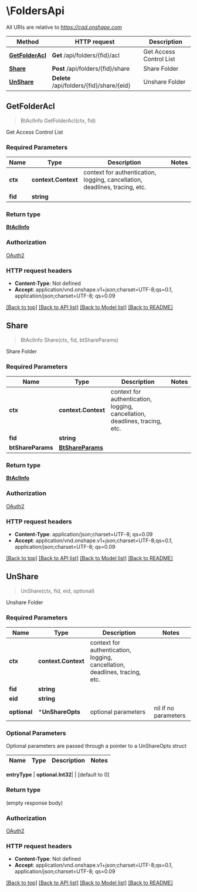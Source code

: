 # \FoldersApi

All URIs are relative to *https://cad.onshape.com*

Method | HTTP request | Description
------------- | ------------- | -------------
[**GetFolderAcl**](FoldersApi.md#GetFolderAcl) | **Get** /api/folders/{fid}/acl | Get Access Control List
[**Share**](FoldersApi.md#Share) | **Post** /api/folders/{fid}/share | Share Folder
[**UnShare**](FoldersApi.md#UnShare) | **Delete** /api/folders/{fid}/share/{eid} | Unshare Folder



## GetFolderAcl

> BtAclInfo GetFolderAcl(ctx, fid)

Get Access Control List

### Required Parameters


Name | Type | Description  | Notes
------------- | ------------- | ------------- | -------------
**ctx** | **context.Context** | context for authentication, logging, cancellation, deadlines, tracing, etc.
**fid** | **string**|  | 

### Return type

[**BtAclInfo**](BTAclInfo.md)

### Authorization

[OAuth2](../README.md#OAuth2)

### HTTP request headers

- **Content-Type**: Not defined
- **Accept**: application/vnd.onshape.v1+json;charset=UTF-8;qs=0.1, application/json;charset=UTF-8; qs=0.09

[[Back to top]](#) [[Back to API list]](../README.md#documentation-for-api-endpoints)
[[Back to Model list]](../README.md#documentation-for-models)
[[Back to README]](../README.md)


## Share

> BtAclInfo Share(ctx, fid, btShareParams)

Share Folder

### Required Parameters


Name | Type | Description  | Notes
------------- | ------------- | ------------- | -------------
**ctx** | **context.Context** | context for authentication, logging, cancellation, deadlines, tracing, etc.
**fid** | **string**|  | 
**btShareParams** | [**BtShareParams**](BtShareParams.md)|  | 

### Return type

[**BtAclInfo**](BTAclInfo.md)

### Authorization

[OAuth2](../README.md#OAuth2)

### HTTP request headers

- **Content-Type**: application/json;charset=UTF-8; qs=0.09
- **Accept**: application/vnd.onshape.v1+json;charset=UTF-8;qs=0.1, application/json;charset=UTF-8; qs=0.09

[[Back to top]](#) [[Back to API list]](../README.md#documentation-for-api-endpoints)
[[Back to Model list]](../README.md#documentation-for-models)
[[Back to README]](../README.md)


## UnShare

> UnShare(ctx, fid, eid, optional)

Unshare Folder

### Required Parameters


Name | Type | Description  | Notes
------------- | ------------- | ------------- | -------------
**ctx** | **context.Context** | context for authentication, logging, cancellation, deadlines, tracing, etc.
**fid** | **string**|  | 
**eid** | **string**|  | 
 **optional** | ***UnShareOpts** | optional parameters | nil if no parameters

### Optional Parameters

Optional parameters are passed through a pointer to a UnShareOpts struct


Name | Type | Description  | Notes
------------- | ------------- | ------------- | -------------


 **entryType** | **optional.Int32**|  | [default to 0]

### Return type

 (empty response body)

### Authorization

[OAuth2](../README.md#OAuth2)

### HTTP request headers

- **Content-Type**: Not defined
- **Accept**: application/vnd.onshape.v1+json;charset=UTF-8;qs=0.1, application/json;charset=UTF-8; qs=0.09

[[Back to top]](#) [[Back to API list]](../README.md#documentation-for-api-endpoints)
[[Back to Model list]](../README.md#documentation-for-models)
[[Back to README]](../README.md)

